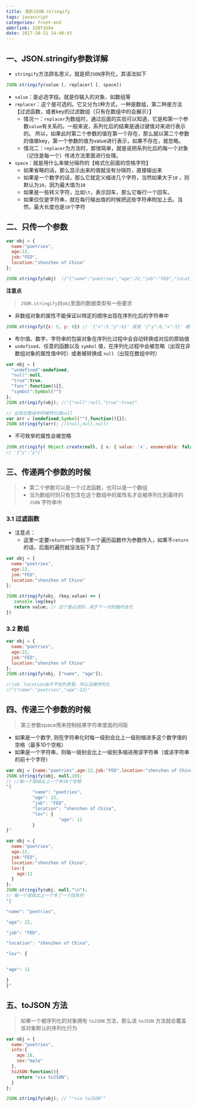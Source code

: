```yaml
---
title: 浅析JSON.stringify
tags: javascript
categories: front-end
abbrlink: 320f1b94
date: 2017-10-21 14:40:43
---
```


## 一、JSON.stringify参数详解

- `stringify`方法顾名思义，就是把`JSON`序列化，其语法如下

```js
JSON.stringify(value [, replacer] [, space]) 
```

- `value`：是必选字段。就是你输入的对象、如数组等
- `replacer`：这个是可选的。它又分为`2`种方式，一种是数组，第二种是方法【过滤函数，或者key的过滤数组（只有在数组中的会展示）】
  - 情况一：`replacer`为数组时，通过后面的实验可以知道，它是和第一个参数`value`有关系的。一般来说，系列化后的结果是通过键值对来进行表示的。 所以，如果此时第二个参数的值在第一个存在，那么就以第二个参数的值做key，第一个参数的值为value进行表示，如果不存在，就忽略。
  - 情况二：`replacer`为方法时，那很简单，就是说把系列化后的每一个对象（记住是每一个）传进方法里面进行处理。 
- `space`：就是用什么来做分隔符的【格式化前面的空格字符】
  - 如果省略的话，那么显示出来的值就没有分隔符，直接输出来
  - 如果是一个数字的话，那么它就定义缩进几个字符，当然如果大于`10` ，则默认为`10`，因为最大值为`10`
  - 如果是一些转义字符，比如`\t`，表示回车，那么它每行一个回车。 
  - 如果仅仅是字符串，就在每行输出值的时候把这些字符串附加上去。当然，最大长度也是`10`个字符

## 二、只传一个参数

```js
var obj = {
  name:"poetries",
  age:22,
  job:"FED",
  location:"shenzhen of China"
};

JSON.stringify(obj)  //"{"name":"poetries","age":22,"job":"FED","location":"shenzhen of China"}"
```

**注意点**
 
> `JSON.stringify`对`obj`里面的数据类型有一些要求

- 非数组对象的属性不能保证以特定的顺序出现在序列化后的字符串中

```js
JSON.stringify({x: 5, y: 6}) // '{"x":5,"y":6}' 或者 '{"y":6,"x":5}' 都可能
```

- 布尔值、数字、字符串的包装对象在序列化过程中会自动转换成对应的原始值
- `undefined`、任意的函数以及 `symbol` 值，在序列化过程中会被忽略（出现在非数组对象的属性值中时）或者被转换成 `null`（出现在数组中时）

```js
var obj = {
  "undefined":undefined,
  "null":null,
  "true":true,
  "func":function(){},
  "symbol":Symbol("")
};
JSON.stringify(obj); //"{"null":null,"true":true}"

// 出现在数组中时被转化成null
var arr = [undefined,Symbol(""),function(){}];
JSON.stringify(arr); //[null,null,null]
```

- 不可枚举的属性会被忽略

```js
JSON.stringify( Object.create(null, { x: { value: 'x', enumerable: false }, y: { value: 'y', enumerable: true } }) );
// '{"y":"y"}'
```

## 三、传递两个参数的时候

> - 第二个参数可以是一个过滤函数，也可以是一个数组
> - 当为数组时则只有包含在这个数组中的属性名才会被序列化到最终的 `JSON` 字符串中

### 3.1 过滤函数

- 注意点：
  - 这里一定要`return`一个值给下一个遍历函数作为参数传入，如果不`return`的话，后面的遍历就没法玩下去了

```js
var obj = {
  name:"poetries",
  age:22,
  job:"FED",
  location:"shenzhen of China"
};

JSON.stringify(obj, (key,value) => {
   console.log(key)
   return value; // 这个是必须的，用于下一次的循环迭代
})
```

### 3.2 数组

```js
var obj = {
  name:"poetries",
  age:22,
  job:"FED",
  location:"shenzhen of China"
};
JSON.stringify(obj, ["name", "age"]);

//job、location由于不在列表里，所以没被序列化
//"{"name":"poetries","age":22}"
```

## 四、传递三个参数的时候

> 第三参数space用来控制结果字符串里面的间距

- 如果是一个数字, 则在字符串化时每一级别会比上一级别缩进多这个数字值的空格（最多10个空格）
- 如果是一个字符串，则每一级别会比上一级别多缩进用该字符串（或该字符串的前十个字符）

```js
var obj = {name:"poetries",age:22,job:"FED",location:"shenzhen of China",lov:{age:11}};
JSON.stringify(obj, null,10);
// //每一个层级比上一个多10个空格
"{
          "name": "poetries",
          "age": 22,
          "job": "FED",
          "location": "shenzhen of China",
          "lov": {
                    "age": 11
          }
}"
```

```js
var obj = {
  name:"poetries",
  age:22,
  job:"FED",
  location:"shenzhen of China",
  lov:{
    age:11
  }
};
JSON.stringify(obj, null,"\n");
// 每一个层级比上一个多了一个回车符
"{

"name": "poetries",

"age": 22,

"job": "FED",

"location": "shenzhen of China",

"lov": {


"age": 11

}
}"
```

  
## 五、toJSON 方法

> 如果一个被序列化的对象拥有 `toJSON` 方法，那么该 `toJSON` 方法就会覆盖该对象默认的序列化行为

```js
var obj = {
  name:"poetries",
  info:{
    age:18,
    sex:"male"
  },
  toJSON:function(){
    return "via toJSON";
  }
};

JSON.stringify(obj); // ""via toJSON""
```
